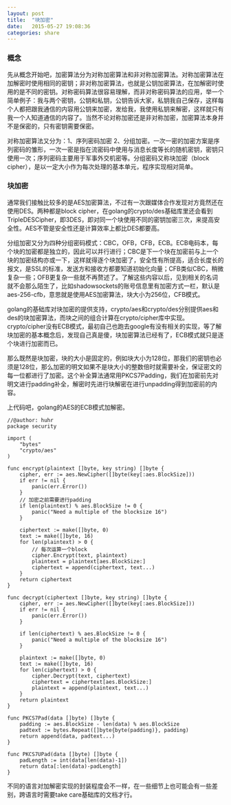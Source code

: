 ```yaml
---
layout: post
title:  "块加密"
date:   2015-05-27 19:08:36
categories: share
---
```


### 概念
先从概念开始吧，加密算法分为对称加密算法和非对称加密算法。对称加密算法在加解密时使用相同的密钥；非对称加密算法，也就是公钥加密算法，在加解密时使用的是不同的密钥。对称密码算法很容易理解，而非对称密码算法的应用，举一个简单例子：我与两个密钥，公钥和私钥，公钥告诉大家，私钥我自己保存，这样每个人都把跟我通信的内容用公钥来加密，发给我，我使用私钥来解密，这样就只有我一个人知道通信的内容了。当然不论对称加密还是非对称加密，加密算法本身并不是保密的，只有密钥需要保密。

对称加密算法又分为：1、序列密码加密 2、分组加密。一次一密的加密方案是序列密码的雏形，一次一密是指在流密码中使用与消息长度等长的随机密钥，密钥只使用一次；序列密码主要用于军事外交机密等。分组密码又称块加密（block cipher），是以一定大小作为每次处理的基本单元，程序实现相对简单。

### 块加密
通常我们接触比较多的是AES加密算法，不过有一次跟媒体合作发现对方竟然还在使用DES。两种都是block cipher，在golang的crypto/des基础库里还会看到TripleDESCipher，即3DES，即对同一个块使用不同的密钥加密三次，来提高安全性。AES不管是安全性还是计算效率上都比DES都要高。

分组加密又分为四种分组密码模式：CBC，OFB，CFB，ECB。ECB电码本，每个块的加密都是独立的，因此可以并行进行；CBC是下一个块在加密前与上一个块的加密结构亦或一下，这样就得逐个块加密了，安全性有所提高，适合长度长的报文，是SSL的标准，发送方和接收方都要知道初始化向量；CFB类似CBC，稍微复杂一些；OFB更复杂一些就不再赘述了。了解这些内容以后，见到相关的名词就不会那么陌生了，比如shadowsockets的账号信息里有加密方式一栏，默认是aes-256-cfb，意思就是使用AES加密算法，块大小为256位，CFB模式。

golang的基础库对块加密的提供支持，crypto/aes和crypto/des分别提供aes和des的块加密算法，而块之间的组合计算在crypto/cipher库中实现。crypto/cipher没有ECB模式，最初自己也跑去google有没有相关的实现，等了解块加密的基本概念后，发现自己真是傻，块加密算法已经有了，ECB模式就只是逐个块进行加密而已。

那么既然是块加密，块的大小是固定的，例如块大小为128位，那我们的密钥也必须是128位，那么加密的明文如果不是块大小的整数倍时就需要补全，保证密文的每一位都进行了加密。这个补全算法通常用PKCS7Padding，我们在加密前先对明文进行padding补全，解密时先进行块解密在进行unpadding得到加密前的内容。

上代码吧，golang的AES的ECB模式加解密。

	//@author: huhr
	package security

	import (
		"bytes"
		"crypto/aes"
	)

	func encrypt(plaintext []byte, key string) []byte {
		cipher, err := aes.NewCipher([]byte(key[:aes.BlockSize]))
		if err != nil {
			panic(err.Error())
		}
		// 加密之前需要进行padding
		if len(plaintext) % aes.BlockSize != 0 {
			panic("Need a multiple of the blocksize 16")
		}

		ciphertext := make([]byte, 0)
		text := make([]byte, 16)
		for len(plaintext) > 0 {
			// 每次运算一个block
			cipher.Encrypt(text, plaintext)
			plaintext = plaintext[aes.BlockSize:]
			ciphertext = append(ciphertext, text...)
		}
		return ciphertext
	}

	func decrypt(ciphertext []byte, key string) []byte {
		cipher, err := aes.NewCipher([]byte(key[:aes.BlockSize]))
		if err != nil {
			panic(err.Error())
		}

		if len(ciphertext) % aes.BlockSize != 0 {
			panic("Need a multiple of the blocksize 16")
		}

		plaintext := make([]byte, 0)
		text := make([]byte, 16)
		for len(ciphertext) > 0 {
			cipher.Decrypt(text, ciphertext)
			ciphertext = ciphertext[aes.BlockSize:]
			plaintext = append(plaintext, text...)
		}
		return plaintext
	}

	func PKCS7Pad(data []byte) []byte {
		padding := aes.BlockSize - len(data) % aes.BlockSize
		padtext := bytes.Repeat([]byte{byte(padding)}, padding)
		return append(data, padtext...)
	}

	func PKCS7UPad(data []byte) []byte {
		padLength := int(data[len(data)-1])
		return data[:len(data)-padLength]
	}

不同的语言对加解密实现的封装程度会不一样，在一些细节上也可能会有一些差别，跨语言时需要take care基础库的文档才行。

[demo]:https://github.com/huhr/Go_AES_ECB/blob/master/security.go